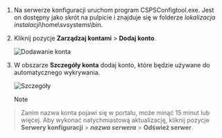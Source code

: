 1. Na serwerze konfiguracji uruchom program CSPSConfigtool.exe. Jest on dostępny jako skrót na pulpicie i znajduje się w folderze *lokalizacja instalacji*\home\svsystems\bin.
2. Kliknij pozycje **Zarządzaj kontami** > **Dodaj konto**.

    ![Dodawanie konta](./media/site-recovery-add-vcenter-account/credentials1.png)
3. W obszarze **Szczegóły konta** dodaj konto, które będzie używane do automatycznego wykrywania.

    ![Szczegóły](./media/site-recovery-add-vcenter-account/credentials2.png)

    > [!Note]
  > Zanim nazwa konta pojawi się w portalu, może minąć 15 minut lub więcej. Aby wykonać natychmiastową aktualizację, kliknij pozycje **Serwery konfiguracji** > ***nazwa serwera*** > **Odśwież serwer**.


<!--HONumber=Feb17_HO2-->


